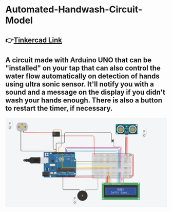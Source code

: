 # Automated-Handwash-Circuit-Model
## 👉[Tinkercad Link](https://www.tinkercad.com/things/l8VYBr4YLlm)
## A circuit made with Arduino UNO  that can be "installed" on your tap that can also control the water flow automatically on detection of hands using ultra sonic sensor. It'll notify you with a sound and a message on the display if you didn't wash your hands enough. There is also a button to restart the timer, if necessary. 

<img src="handwash.png">

